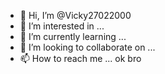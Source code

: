 - 👋 Hi, I’m @Vicky27022000
  <br>
- 👀 I’m interested in ...
- 🌱 I’m currently learning ...
- 💞️ I’m looking to collaborate on ...
- 📫 How to reach me ...
ok bro

